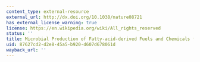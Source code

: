 ```yaml
---
content_type: external-resource
external_url: http://dx.doi.org/10.1038/nature08721
has_external_license_warning: true
license: https://en.wikipedia.org/wiki/All_rights_reserved
status: ''
title: Microbial Production of Fatty-acid-derived Fuels and Chemicals from Plant Biomass
uid: 87627cd2-d2e8-45a5-b920-d607d678061d
wayback_url: ''
---
```

